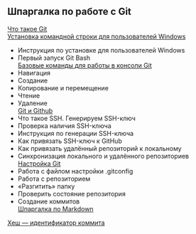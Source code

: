 ## Шпаргалка по работе с Git

[Что такое Git](https://github.com/natkor18/cheat-sheet-on-Git/blob/master/what-is-git.md)<br/>
[Установка командной строки для пользователей Windows](https://github.com/natkor18/cheat-sheet-on-Git/blob/master/install_git_ex2.md)  
- Инструкция по установке для пользователей Windows  
- Первый запуск Git Bash  
[Базовые команды для работы в консоли Git](https://github.com/natkor18/cheat-sheet-on-Git/blob/master/cheat_command_git_ex3.md)  
- Навигация  
- Создание  
- Копирование и перемещение  
- Чтение  
- Удаление  
[Git и Github](https://github.com/natkor18/cheat-sheet-on-Git/blob/master/Git-and-Github.md)  
- Что такое SSH. Генерируем SSH-ключ  
- Проверка наличия SSH-ключа  
- Инструкция по генерации SSH-ключа  
- Как привязать SSH-ключ к GitHub  
- Как привязать удалённый репозиторий к локальному  
- Синхронизация локального и удалённого репозиториев  
[Настройка Git](https://github.com/natkor18/cheat-sheet-on-Git/blob/master/git_work_ex4.md)  
- Работа с файлом настройки .gitconfig
- Работа с репозиторием
- «Разгитить» папку
- Проверить состояние репозитория
- Cоздание коммитов  
[Шпаргалка по Markdown](https://github.com/natkor18/cheat-sheet-on-Git/blob/master/cheat-on-Markdown.md)  

[Хеш — идентификатор коммита](https://github.com/natkor18/cheat-sheet-on-Git/blob/master/hash-commit.md)  



